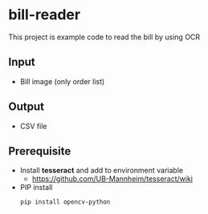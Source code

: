 # bill-reader
This project is example code to read the bill by using OCR 

## Input
- Bill image (only order list)

## Output
- CSV file

## Prerequisite
- Install **tesseract** and add to environment variable
	- https://github.com/UB-Mannheim/tesseract/wiki
- PIP install
	```
	pip install opencv-python
	```